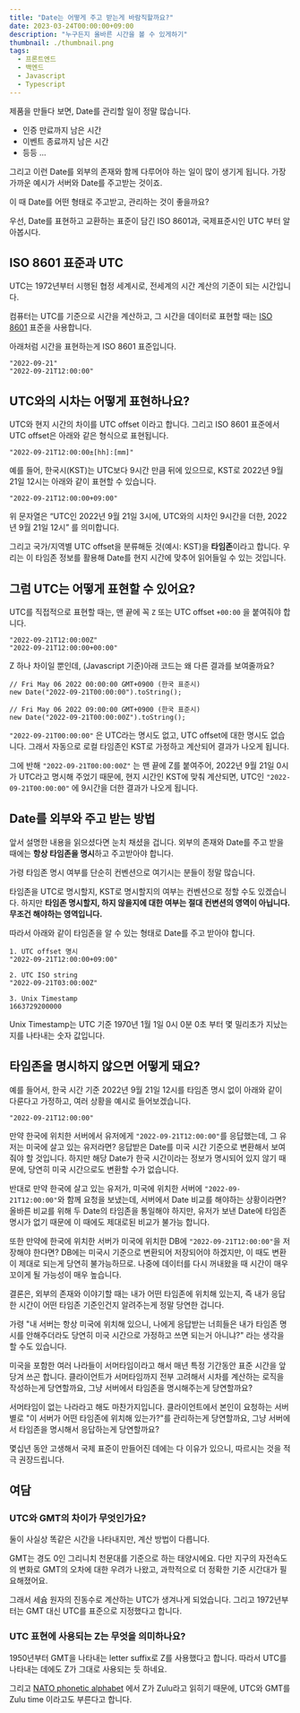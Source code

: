 ```yaml
---
title: "Date는 어떻게 주고 받는게 바람직할까요?"
date: 2023-03-24T00:00:00+09:00
description: "누구든지 올바른 시간을 볼 수 있게하기"
thumbnail: ./thumbnail.png
tags:
  - 프론트엔드
  - 백엔드
  - Javascript
  - Typescript
---
```


제품을 만들다 보면, Date를 관리할 일이 정말 많습니다.

- 인증 만료까지 남은 시간
- 이벤트 종료까지 남은 시간
- 등등 …

그리고 이런 Date를 외부의 존재와 함께 다루어야 하는 일이 많이 생기게 됩니다. 가장 가까운 예시가 서버와 Date를 주고받는 것이죠.

이 때 Date를 어떤 형태로 주고받고, 관리하는 것이 좋을까요?

우선, Date를 표현하고 교환하는 표준이 담긴 ISO 8601과, 국제표준시인 UTC 부터 알아봅시다.

## ISO 8601 표준과 UTC

UTC는 1972년부터 시행된 협정 세계시로, 전세계의 시간 계산의 기준이 되는 시간입니다.

컴퓨터는 UTC를 기준으로 시간을 계산하고, 그 시간을 데이터로 표현할 때는 [ISO 8601](https://ko.wikipedia.org/wiki/ISO_8601) 표준을 사용합니다.

아래처럼 시간을 표현하는게 ISO 8601 표준입니다.

```
"2022-09-21"
"2022-09-21T12:00:00"
```

## UTC와의 시차는 어떻게 표현하나요?

UTC와 현지 시간의 차이를 UTC offset 이라고 합니다. 그리고 ISO 8601 표준에서 UTC offset은 아래와 같은 형식으로 표현됩니다.

```
"2022-09-21T12:00:00±[hh]:[mm]"
```

예를 들어, 한국시(KST)는 UTC보다 9시간 만큼 뒤에 있으므로, KST로 2022년 9월 21일 12시는 아래와 같이 표현할 수 있습니다.

```
"2022-09-21T12:00:00+09:00"
```

위 문자열은 “UTC인 2022년 9월 21일 3시에, UTC와의 시차인 9시간을 더한, 2022년 9월 21일 12시” 를 의미합니다.

그리고 국가/지역별 UTC offset을 분류해둔 것(예시: KST)을 **타임존**이라고 합니다. 우리는 이 타임존 정보를 활용해 Date를 현지 시간에 맞추어 읽어들일 수 있는 것입니다.

## 그럼 UTC는 어떻게 표현할 수 있어요?

UTC를 직접적으로 표현할 때는, 맨 끝에 꼭 `Z` 또는 UTC offset `+00:00` 을 붙여줘야 합니다.

```
"2022-09-21T12:00:00Z"
"2022-09-21T12:00:00+00:00"
```

Z 하나 차이일 뿐인데, (Javascript 기준)아래 코드는 왜 다른 결과를 보여줄까요?

```tsx
// Fri May 06 2022 00:00:00 GMT+0900 (한국 표준시)
new Date("2022-09-21T00:00:00").toString();

// Fri May 06 2022 09:00:00 GMT+0900 (한국 표준시)
new Date("2022-09-21T00:00:00Z").toString();
```

`"2022-09-21T00:00:00"` 은 UTC라는 명시도 없고, UTC offset에 대한 명시도 없습니다. 그래서 자동으로 로컬 타임존인 KST로 가정하고 계산되어 결과가 나오게 됩니다.

그에 반해 `"2022-09-21T00:00:00Z"` 는 맨 끝에 Z를 붙여주어, 2022년 9월 21일 0시가 UTC라고 명시해 주었기 때문에, 현지 시간인 KST에 맞춰 계산되면, UTC인 `"2022-09-21T00:00:00"` 에 9시간을 더한 결과가 나오게 됩니다.

## Date를 외부와 주고 받는 방법

앞서 설명한 내용을 읽으셨다면 눈치 채셨을 겁니다. 외부의 존재와 Date를 주고 받을 때에는 **항상 타임존을 명시**하고 주고받아야 합니다.

가령 타임존 명시 여부를 단순히 컨벤션으로 여기시는 분들이 정말 많습니다.

타임존을 UTC로 명시할지, KST로 명시할지의 여부는 컨벤션으로 정할 수도 있겠습니다. 하지만 **타임존 명시할지, 하지 않을지에 대한 여부는 절대 컨변션의 영역이 아닙니다. 무조건 해야하는 영역입니다.**

따라서 아래와 같이 타임존을 알 수 있는 형태로 Date를 주고 받아야 합니다.

```
1. UTC offset 명시
"2022-09-21T12:00:00+09:00"

2. UTC ISO string
"2022-09-21T03:00:00Z"

3. Unix Timestamp
1663729200000
```

Unix Timestamp는 UTC 기준 1970년 1월 1일 0시 0분 0초 부터 몇 밀리초가 지났는지를 나타내는 숫자 값입니다.

## 타임존을 명시하지 않으면 어떻게 돼요?

예를 들어서, 한국 시간 기준 2022년 9월 21일 12시를 타임존 명시 없이 아래와 같이 다룬다고 가정하고, 여러 상황을 예시로 들어보겠습니다.

```
"2022-09-21T12:00:00"
```

만약 한국에 위치한 서버에서 유저에게 `"2022-09-21T12:00:00"`를 응답했는데, 그 유저는 미국에 살고 있는 유저라면? 응답받은 Date를 미국 시간 기준으로 변환해서 보여줘야 할 것입니다. 하지만 해당 Date가 한국 시간이라는 정보가 명시되어 있지 않기 때문에, 당연히 미국 시간으로도 변환할 수가 없습니다.

반대로 만약 한국에 살고 있는 유저가, 미국에 위치한 서버에 `"2022-09-21T12:00:00"`와 함께 요청을 보냈는데, 서버에서 Date 비교를 해야하는 상황이라면? 올바른 비교를 위해 두 Date의 타임존을 통일해야 하지만, 유저가 보낸 Date에 타임존 명시가 없기 때문에 이 때에도 제대로된 비교가 불가능 합니다.

또한 만약에 한국에 위치한 서버가 미국에 위치한 DB에 `"2022-09-21T12:00:00"`을 저장해야 한다면? DB에는 미국시 기준으로 변환되어 저장되어야 하겠지만, 이 때도 변환이 제대로 되는게 당연히 불가능하므로. 나중에 데이터를 다시 꺼내왔을 때 시간이 매우 꼬이게 될 가능성이 매우 높습니다.

결론은, 외부의 존재와 이야기할 때는 내가 어떤 타임존에 위치해 있는지, 즉 내가 응답한 시간이 어떤 타임존 기준인건지 알려주는게 정말 당연한 겁니다.

가령 "내 서버는 항상 미국에 위치해 있으니, 나에게 응답받는 너희들은 내가 타임존 명시를 안해주더라도 당연히 미국 시간으로 가정하고 쓰면 되는거 아니냐?" 라는 생각을 할 수도 있습니다.

미국을 포함한 여러 나라들이 서머타임이라고 해서 매년 특정 기간동안 표준 시간을 앞당겨 쓰곤 합니다. 클라이언트가 서머타임까지 전부 고려해서 시차를 계산하는 로직을 작성하는게 당연할까요, 그냥 서버에서 타임존을 명시해주는게 당연할까요?

서머타임이 없는 나라라고 해도 마찬가지입니다. 클라이언트에서 본인이 요청하는 서버 별로 "이 서버가 어떤 타임존에 위치해 있는가?"를 관리하는게 당연할까요, 그냥 서버에서 타임존을 명시해서 응답하는게 당연할까요?

몇십년 동안 고생해서 국제 표준이 만들어진 데에는 다 이유가 있으니, 따르시는 것을 적극 권장드립니다.

## 여담

### UTC와 GMT의 차이가 무엇인가요?

둘이 사실상 똑같은 시간을 나타내지만, 계산 방법이 다릅니다.

GMT는 경도 0인 그리니치 천문대를 기준으로 하는 태양시에요. 다만 지구의 자전속도의 변화로 GMT의 오차에 대한 우려가 나왔고, 과학적으로 더 정확한 기준 시간대가 필요해졌어요.

그래서 세슘 원자의 진동수로 계산하는 UTC가 생겨나게 되었습니다. 그리고 1972년부터는 GMT 대신 UTC를 표준으로 지정했다고 합니다.

### UTC 표현에 사용되는 Z는 무엇을 의미하나요?

1950년부터 GMT을 나타내는 letter suffix로 Z를 사용했다고 합니다. 따라서 UTC를 나타내는 데에도 Z가 그대로 사용되는 듯 하네요.

그리고 [NATO phonetic alphabet](https://en.wikipedia.org/wiki/NATO_phonetic_alphabet) 에서 Z가 Zulu라고 읽히기 때문에, UTC와 GMT를 Zulu time 이라고도 부른다고 합니다.
